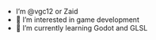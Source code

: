 - I’m @vgc12 or Zaid
- 👀 I’m interested in game development
- 🌱 I’m currently learning Godot and GLSL


<!---
vgc12/vgc12 is a ✨ special ✨ repository because its `README.md` (this file) appears on your GitHub profile.
You can click the Preview link to take a look at your changes.
--->
